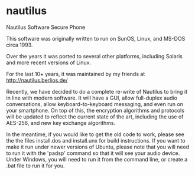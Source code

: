 nautilus
========

Nautilus Software Secure Phone

This software was originally written to run on SunOS, Linux, and MS-DOS circa 1993.

Over the years it was ported to several other platforms, including Solaris and more recent versions of Linux.

For the last 10+ years, it was maintained by my friends at http://nautilus.berlios.de/

Recently, we have decided to do a complete re-write of Nautilus to bring it in line with modern software.
It will have a GUI, allow full-duplex audio conversations, allow keyboard-to-keyboard messaging, and even
run on your smartphone.  On top of this, the encryption algorithms and protocols will be updated to reflect
the current state of the art, including the use of AES-256, and new key exchange algorithms.

In the meantime, if you would like to get the old code to work, please see the the files install.dos and
install.unx for build instructions.  If you want to make it run under newer versions of Ubuntu, please
note that you will need to run it with the 'padsp' command so that it will see your audio device.  Under
Windows, you will need to run it from the command line, or create a .bat file to run it for you.
